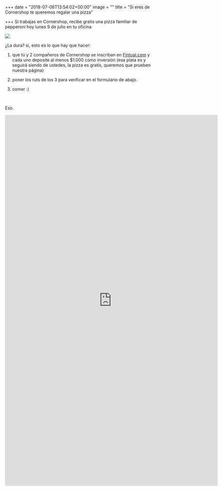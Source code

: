 +++
date = "2018-07-06T13:54:02+00:00"
image = ""
title = "Si eres de Cornershop te queremos regalar una pizza"

+++
Si trabajas en Cornershop, recibe gratis una pizza familiar de pepperoni hoy lunes 9 de julio en tu oficina

![](/uploads/pizza-1344720_640.jpg)

¿La dura? si, esto es lo que hay que hacer:

1) que tú y 2 compañeros de Cornershop se inscriban en [Fintual.com](https://fintual.com) y cada uno deposite al menos $1.000 como inversión (esa plata es y seguirá siendo de ustedes, la pizza es gratis, queremos que prueben nuestra página)

2) poner los ruts de los 3 para verificar en el formulario de abajo.

3) comer :)

<br>

Eso.

<iframe src="https://docs.google.com/forms/d/e/1FAIpQLSc7Dmv4ath78yffCEowMHC4odFjr3sLfJEhBdMRrOviN5Gydg/viewform?embedded=true" width="700" height="1220" frameborder="0" marginheight="0" marginwidth="0">Loading...</iframe>